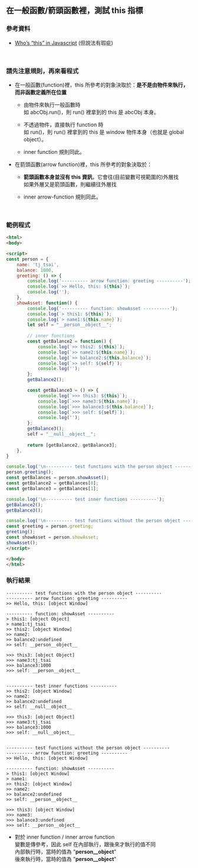
## 在一般函數/箭頭函數裡，測試 this 指標

### 參考資料
 - [Who’s “this” in Javascript](https://medium.com/%E5%89%8D%E7%AB%AF%E6%97%A5%E8%A8%98/whos-this-in-javascript-c9dbac17a7b0?fbclid=IwAR2i0zjCukCDVtWtGQK2asp3fEQ4xX1nE0bqE9OrXJW7-MetOARUn880IIE) (但說法有瑕疵)

<br>

### 請先注意規則，再來看程式
- 在一般函數(function)裡，this 所參考的對象決取於：**是不是由物件來執行，而非函數定義所在位置**
  - 由物件來執行一般函數時
    <br>如 abcObj.run()，則 run() 裡拿到的 this 是 abcObj 本身。
    <br>
    
  - 不透過物件，直接執行 function 時
    <br>如 run()，則 run() 裡拿到的 this 是 window 物件本身（也就是 global object）。
    <br>
    
  - inner function 規則同此。
    <br>
  
- 在箭頭函數(arrow function)裡，this 所參考的對象決取於：
  - **箭頭函數本身並沒有 this 資訊**，它會往(目前變數可視範圍的)外層找
    <br>如果外層又是箭頭函數，則繼續往外層找
    <br>
    
  - inner arrow-function 規則同此。
    <br>
    
<br>

### 範例程式
```html
<html>
<body>

<script>
const person = {
    name: 'tj_tsai',
    balance: 1000,
    greeting: () => {
        console.log('---------- arrow function: greeting ----------');
        console.log(`>> Hello, this: ${this}`);
        console.log('');
    },
    showAsset: function() {
        console.log('---------- function: showAsset ----------');
        console.log(`> this1: ${this}`);
        console.log(`> name1:${this.name}`);
        let self = "__person__object__";
        
        // inner functions
        const getBalance2 = function() {
            console.log(`>> this2: ${this}`);
            console.log(`>> name2:${this.name}`);
            console.log(`>> balance2:${this.balance}`);
            console.log(`>> self: ${self}`);
            console.log('');
        };
        getBalance2();

        const getBalance3 = () => {
            console.log(`>>> this3: ${this}`);
            console.log(`>>> name3:${this.name}`);
            console.log(`>>> balance3:${this.balance}`);
            console.log(`>>> self: ${self}`);
            console.log('');
        };
        getBalance3();
        self = "__null__object__";
        
        return [getBalance2, getBalance3];
    },
}

console.log('\n---------- test functions with the person object ----------');
person.greeting();
const getBalances = person.showAsset();
const getBalance2 = getBalances[0];
const getBalance3 = getBalances[1];

console.log('\n---------- test inner functions ----------');
getBalance2();
getBalance3();

console.log('\n---------- test functions without the person object ----------');
const greeting = person.greeting;
greeting();
const showAsset = person.showAsset;
showAsset();
</script>

</body>
</html>
```

### 執行結果
```
---------- test functions with the person object ----------
---------- arrow function: greeting ----------
>> Hello, this: [object Window]

---------- function: showAsset ----------
> this1: [object Object]
> name1:tj_tsai
>> this2: [object Window]
>> name2:
>> balance2:undefined
>> self: __person__object__

>>> this3: [object Object]
>>> name3:tj_tsai
>>> balance3:1000
>>> self: __person__object__


---------- test inner functions ----------
>> this2: [object Window]
>> name2:
>> balance2:undefined
>> self: __null__object__

>>> this3: [object Object]
>>> name3:tj_tsai
>>> balance3:1000
>>> self: __null__object__


---------- test functions without the person object ----------
---------- arrow function: greeting ----------
>> Hello, this: [object Window]

---------- function: showAsset ----------
> this1: [object Window]
> name1:
>> this2: [object Window]
>> name2:
>> balance2:undefined
>> self: __person__object__

>>> this3: [object Window]
>>> name3:
>>> balance3:undefined
>>> self: __person__object__
```

- 對於 inner function / inner arrow function
  <br>變數是傳參考，因此 self 在內部執行，跟後來才執行的值不同
  <br>內部執行時，當時的值為 "__person__object__"
  <br>後來執行時，當時的值為 "__person__object__"
